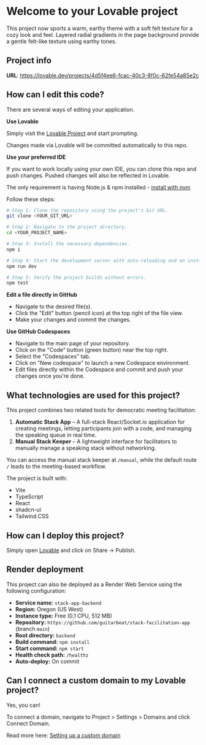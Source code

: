 # Welcome to your Lovable project

This project now sports a warm, earthy theme with a soft felt texture for a cozy look and feel. Layered radial gradients in the page background provide a gentle felt-like texture using earthy tones.

## Project info

**URL**: https://lovable.dev/projects/4d5f4ee6-fcac-40c3-8f0c-62fe54a85e2c

## How can I edit this code?

There are several ways of editing your application.

**Use Lovable**

Simply visit the [Lovable Project](https://lovable.dev/projects/4d5f4ee6-fcac-40c3-8f0c-62fe54a85e2c) and start prompting.

Changes made via Lovable will be committed automatically to this repo.

**Use your preferred IDE**

If you want to work locally using your own IDE, you can clone this repo and push changes. Pushed changes will also be reflected in Lovable.

The only requirement is having Node.js & npm installed - [install with nvm](https://github.com/nvm-sh/nvm#installing-and-updating)

Follow these steps:

```sh
# Step 1: Clone the repository using the project's Git URL.
git clone <YOUR_GIT_URL>

# Step 2: Navigate to the project directory.
cd <YOUR_PROJECT_NAME>

# Step 3: Install the necessary dependencies.
npm i

# Step 4: Start the development server with auto-reloading and an instant preview.
npm run dev

# Step 5: Verify the project builds without errors.
npm test
```

**Edit a file directly in GitHub**

- Navigate to the desired file(s).
- Click the "Edit" button (pencil icon) at the top right of the file view.
- Make your changes and commit the changes.

**Use GitHub Codespaces**

- Navigate to the main page of your repository.
- Click on the "Code" button (green button) near the top right.
- Select the "Codespaces" tab.
- Click on "New codespace" to launch a new Codespace environment.
- Edit files directly within the Codespace and commit and push your changes once you're done.

## What technologies are used for this project?

This project combines two related tools for democratic meeting facilitation:

1. **Automatic Stack App** – A full-stack React/Socket.io application for creating meetings, letting participants join with a code, and managing the speaking queue in real time.
2. **Manual Stack Keeper** – A lightweight interface for facilitators to manually manage a speaking stack without networking.

You can access the manual stack keeper at `/manual`, while the default route `/` leads to the meeting-based workflow.

The project is built with:

- Vite
- TypeScript
- React
- shadcn-ui
- Tailwind CSS

## How can I deploy this project?

Simply open [Lovable](https://lovable.dev/projects/4d5f4ee6-fcac-40c3-8f0c-62fe54a85e2c) and click on Share -> Publish.

## Render deployment

This project can also be deployed as a Render Web Service using the following configuration:

- **Service name:** `stack-app-backend`
- **Region:** Oregon (US West)
- **Instance type:** Free (0.1 CPU, 512 MB)
- **Repository:** `https://github.com/guitarbeat/stack-facilitation-app` (branch `main`)
- **Root directory:** `backend`
- **Build command:** `npm install`
- **Start command:** `npm start`
- **Health check path:** `/healthz`
- **Auto-deploy:** On commit

## Can I connect a custom domain to my Lovable project?

Yes, you can!

To connect a domain, navigate to Project > Settings > Domains and click Connect Domain.

Read more here: [Setting up a custom domain](https://docs.lovable.dev/tips-tricks/custom-domain#step-by-step-guide)
